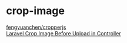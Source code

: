 # crop-image


<a href="https://fengyuanchen.github.io/cropperjs/"> fengyuanchen/cropperjs </a>
<br/>
<a href="https://www.tutsmake.com/laravel-crop-image-before-upload-using-jquery-copper-js/"> Laravel Crop Image Before Upload in Controller </a>
